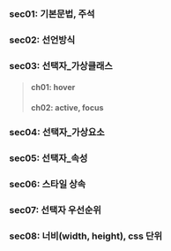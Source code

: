 ### sec01: 기본문법, 주석
### sec02: 선언방식
### sec03: 선택자_가상클래스
>#### ch01: hover 
>#### ch02: active, focus 
### sec04: 선택자_가상요소
### sec05: 선택자_속성
### sec06: 스타일 상속 
### sec07: 선택자 우선순위 
### sec08: 너비(width, height), css 단위